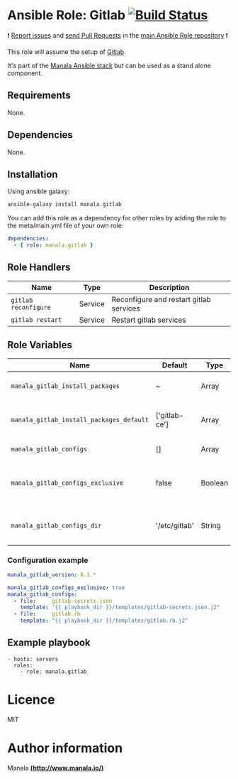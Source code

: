 # Ansible Role: Gitlab [![Build Status](https://travis-ci.org/manala/ansible-role-gitlab.svg?branch=master)](https://travis-ci.org/manala/ansible-role-gitlab)

:exclamation: [Report issues](https://github.com/manala/ansible-roles/issues) and [send Pull Requests](https://github.com/manala/ansible-roles/pulls) in the [main Ansible Role repository](https://github.com/manala/ansible-roles) :exclamation:

This role will assume the setup of [Gitlab](https://about.gitlab.com/).

It's part of the [Manala Ansible stack](http://www.manala.io) but can be used as a stand alone component.

## Requirements

None.

## Dependencies

None.

## Installation

Using ansible galaxy:

```bash
ansible-galaxy install manala.gitlab
```
You can add this role as a dependency for other roles by adding the role to the meta/main.yml file of your own role:

```yaml
dependencies:
  - { role: manala.gitlab }
```

## Role Handlers

| Name                 | Type    | Description                             |
| -------------------- | ------- | --------------------------------------- |
| `gitlab reconfigure` | Service | Reconfigure and restart gitlab services |
| `gitlab restart`     | Service | Restart gitlab services                 |

## Role Variables

| Name                                     | Default       | Type    | Description                                        |
| ---------------------------------------- | ------------- | ------- | -------------------------------------------------- |
| `manala_gitlab_install_packages`         | ~             | Array   | Dependency packages to install                     |
| `manala_gitlab_install_packages_default` | ['gitlab-ce'] | Array   | Default dependency packages to install             |
| `manala_gitlab_configs`                  | []            | Array   | Configuration files                                |
| `manala_gitlab_configs_exclusive`        | false         | Boolean | If true, will delete any extra configuration files |
| `manala_gitlab_configs_dir`              | '/etc/gitlab' | String  | Path to the main configuration directory           |

### Configuration example

```yaml
manala_gitlab_version: 8.1.*

manala_gitlab_configs_exclusive: true
manala_gitlab_configs:
  - file:     gitlab-secrets.json
    template: "{{ playbook_dir }}/templates/gitlab-secrets.json.j2"
  - file:     gitlab.rb
    template: "{{ playbook_dir }}/templates/gitlab.rb.j2"
```

## Example playbook

    - hosts: servers
      roles:
        - role: manala.gitlab

# Licence

MIT

# Author information

Manala [**(http://www.manala.io/)**](http://www.manala.io)
